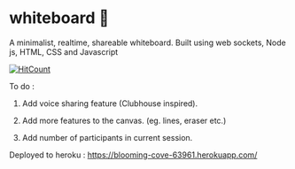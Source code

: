 # whiteboard 📝

A minimalist, realtime, shareable whiteboard. Built using web sockets, Node js, HTML, CSS and Javascript

[![HitCount](http://hits.dwyl.com/sumansid/whiteboard.svg)](http://hits.dwyl.com/sumansid/whiteboard)






To do :

1. Add voice sharing feature (Clubhouse inspired).

2. Add more features to the canvas. (eg. lines, eraser etc.)

3. Add number of participants in current session.


Deployed to heroku : https://blooming-cove-63961.herokuapp.com/
